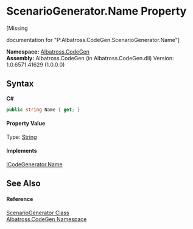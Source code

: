 # ScenarioGenerator.Name Property 
 

\[Missing <summary> documentation for "P:Albatross.CodeGen.ScenarioGenerator.Name"\]

**Namespace:**&nbsp;<a href="N_Albatross_CodeGen.md">Albatross.CodeGen</a><br />**Assembly:**&nbsp;Albatross.CodeGen (in Albatross.CodeGen.dll) Version: 1.0.6571.41629 (1.0.0.0)

## Syntax

**C#**<br />
``` C#
public string Name { get; }
```


#### Property Value
Type: <a href="http://msdn2.microsoft.com/en-us/library/s1wwdcbf" target="_blank">String</a>

#### Implements
<a href="P_Albatross_CodeGen_ICodeGenerator_Name.md">ICodeGenerator.Name</a><br />

## See Also


#### Reference
<a href="T_Albatross_CodeGen_ScenarioGenerator.md">ScenarioGenerator Class</a><br /><a href="N_Albatross_CodeGen.md">Albatross.CodeGen Namespace</a><br />